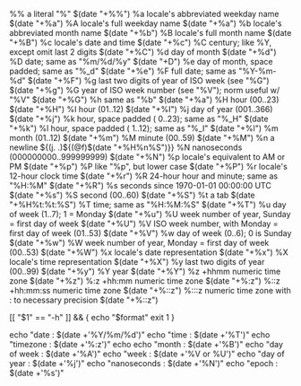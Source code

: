 %%	a literal "%" 	 $(date "+%%")
%a	locale's abbreviated weekday name 	 $(date "+%a")
%A	locale's full weekday name 	 $(date "+%a")
%b	locale's abbreviated month name 	 $(date "+%b")
%B	locale's full month name 	 $(date "+%B")
%c	locale's date and time 	 $(date "+%c")
%C	century; like %Y, except omit last 2 digits 	 $(date "+%C")
%d	day of month 	 $(date "+%d")
%D	date; same as "%m/%d/%y" 	 $(date "+D")
%e	day of month, space padded; same as "%_d" 	 $(date "+%e")
%F	full date; same as "%Y-%m-%d"	 $(date "+%F")
%g	last two digits of year of ISO week (see "%G") 	 $(date "+%g")
%G	year of ISO week number (see "%V"); norm useful w/ "%V" 	 $(date "+%G")
%h	same as "%b" 	 $(date "+%a")
%H	hour (00..23) 	 $(date "+%H")
%I	hour (01..12) 	 $(date "+%I")
%j	day of year (001..366) 	 $(date "+%j")
%k	hour, space padded ( 0..23); same as "%_H" 	 $(date "+%k")
%l	hour, space padded ( 1..12); same as "%_I" 	 $(date "+%l")
%m	month (01..12) 	 $(date "+%m")
%M	minute (00..59) 	 $(date "+%M")
%n	a newline 	  ${(j. .)${(@f)$(date "+%H%n%S")}}
%N	nanoseconds (000000000..999999999) 	 $(date "+%N")
%p	locale's equivalent to AM or PM 	 $(date "+%p")
%P	like "%p", but lower case 	 $(date "+%P")
%r	locale's 12-hour clock time 	 $(date "+%r")
%R	24-hour hour and minute; same as "%H:%M" 	 $(date "+%R")
%s	seconds since 1970-01-01 00:00:00 UTC 	 $(date "+%s")
%S	second (00..60)  	 $(date "+%S")
%t	a tab 	 $(date "+%H%t:%t:%S")
%T	time; same as "%H:%M:%S" 	 $(date "+%T")
%u	day of week (1..7); 1 = Monday 	 $(date "+%u")
%U	week number of year, Sunday = first day of week 	 $(date "+%U")
%V	ISO week number, with Monday = first day of week (01..53) 	 $(date "+%V")
%w	day of week (0..6); 0 is Sunday 	 $(date "+%w")
%W	week number of year, Monday = first day of week (00..53) 	 $(date "+%W")
%x	locale's date representation 	 $(date "+%x")
%X	locale's time representation 	 $(date "+%X")
%y	last two digits of year (00..99) 	 $(date "+%y")
%Y	year 	 $(date "+%Y")
%z	+hhmm numeric time zone 	 $(date "+%z")
%:z	+hh:mm numeric time zone 	 $(date "+%:z")
%::z	+hh:mm:ss numeric time zone 	 $(date "+%::z")
%:::z	numeric time zone with : to necessary precision 	 $(date "+%::z")

[[ "$1" == "-h" ]] && {
    echo "$format"
    exit 1
}

echo "date        : $(date +'%Y/%m/%d')"
echo "time        : $(date +'%T')"
echo "timezone    : $(date +'%:z')"
echo
echo "month       : $(date +'%B')"
echo "day of week : $(date +'%A')"
echo "week        : $(date +'%V or %U')"
echo "day of year : $(date +'%j')"
echo "nanoseconds : $(date +'%N')"
echo "epoch       : $(date +'%s')"
